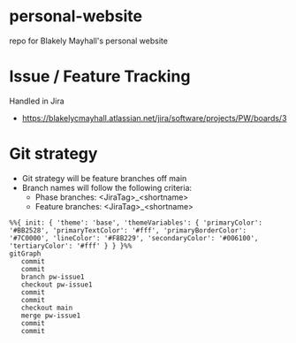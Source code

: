 # personal-website
repo for Blakely Mayhall's personal website

# Issue / Feature Tracking 
Handled in Jira
- https://blakelycmayhall.atlassian.net/jira/software/projects/PW/boards/3

# Git strategy 
- Git strategy will be feature branches off main
- Branch names will follow the following criteria:
	- Phase branches: \<JiraTag>_\<shortname>
	- Feature branches: \<JiraTag>_\<shortname>

```mermaid
%%{ init: { 'theme': 'base', 'themeVariables': { 'primaryColor': '#BB2528', 'primaryTextColor': '#fff', 'primaryBorderColor': '#7C0000', 'lineColor': '#F8B229', 'secondaryColor': '#006100', 'tertiaryColor': '#fff' } } }%%
gitGraph
   commit
   commit
   branch pw-issue1
   checkout pw-issue1
   commit
   commit
   checkout main
   merge pw-issue1
   commit
   commit
```
